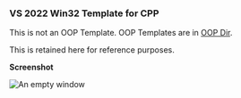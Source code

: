 ### VS 2022 Win32 Template for CPP
This is not an OOP Template. OOP Templates are in [OOP Dir](https://github.com/atiq-cs/cpp/tree/dev/Win32/OOP).

This is retained here for reference purposes.


**Screenshot**  

![An empty window](https://user-images.githubusercontent.com/7858031/217690773-ec2db856-662b-4031-82d3-54d6389162a7.png)

